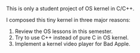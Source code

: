 This is only a student project of OS kernel in C/C++.

I composed this tiny kernel in three major reasons:

  1.  Review the OS lessons in this semester.
  2.  Try to use C++ instead of pure C in OS kernel.
  3.  Implement a kernel video player for Bad Apple.
